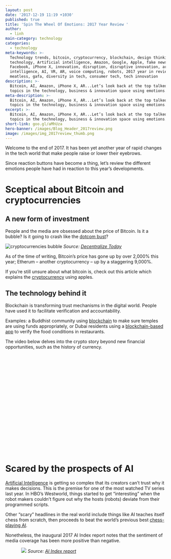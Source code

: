 ```yaml
---
layout: post
date: '2017-12-19 11:19 +1030'
published: true
title: 'Spin The Wheel Of Emotions: 2017 Year Review '
author:
  - linh
main-category: technology
categories:
  - technology
meta-keywords: >-
  Technology trends, bitcoin, cryptocurrency, blockchain, design thinking, 2017
  technology, Artificial intelligence, Amazon, Google, Apple, fake news, ios 11,
  Facebook, iPhone X, innovation, disruption, disruptive innovation, artificial
  intelligence, AI, VR, AR, voice computing, robots, 2017 year in review,
  meatless, gafa, diversity in tech, consumer tech, tech innovation
description: >-
  Bitcoin, AI, Amazon, iPhone X, AR...Let’s look back at the top talked about
  topics in the technology, business & innovation space using emotions.
meta-description: >-
  Bitcoin, AI, Amazon, iPhone X, AR...Let’s look back at the top talked about
  topics in the technology, business & innovation space using emotions.
excerpt: >-
  Bitcoin, AI, Amazon, iPhone X, AR...Let’s look back at the top talked about
  topics in the technology, business & innovation space using emotions.
short-link: goo.gl/aMhUza
hero-banner: /images/Blog_Header_2017review.png
image: /images/img_2017review_thumb.png
---
```

Welcome to the end of 2017. It has been yet another year of rapid changes in the tech world that make people raise or lower their eyebrows. 

Since reaction buttons have become a thing, let’s review the different emotions people have had in reaction to this year’s developments.

# Sceptical about Bitcoin and cryptocurrencies

## A new form of investment

People and the media are obsessed about the price of Bitcoin. Is it a bubble? Is it going to crash like the [dotcom bust](https://medium.freecodecamp.org/are-we-in-a-cryptocurrency-bubble-a-comparison-with-the-2000-dotcom-bubble-a463d8dd8d8b)? 

![cryptocurrencies bubble]({{site.baseurl}}/images/img_2017review_crypto.jpg)
*Source: [Decentralize Today](https://decentralize.today/dont-fall-for-the-hype-why-bitcoin-s-10-000-price-doesn-t-reflect-its-true-value-6b42a59fce0a)*

As of the time of writing, Bitcoin’s price has gone up by over 2,000% this year; Etherum – another cryptocurrency – up by a staggering 9,000%.

If you’re still unsure about what bitcoin is, check out this article which explains the [cryptocurrency](https://medium.freecodecamp.org/explain-bitcoin-like-im-five-73b4257ac833) using apples.
 
## The technology behind it

Blockchain is transforming trust mechanisms in the digital world. People have used it to facilitate verification and accountability. 

Examples: a Buddhist community using [blockchain](https://lotos.network/) to make sure temples are using funds appropriately, or Dubai residents using a [blockchain-based app](https://www.khaleejtimes.com/nation/dubai//track-food-safety-from-farm-to-fork-in-dubai-with-this-app) to verify the food conditions in restaurants. 

The video below delves into the crypto story beyond new financial opportunities, such as the history of currency. 

<div style="position:relative;width:100%;height:0;padding-bottom:60%;"><iframe src="https://www.youtube.com/embed/yiRCdMgkkFY?rel=0" style="width: 100%;height:100%;border:0px #FFFFFF none;" frameborder="0" allowfullscreen marginheight="0px" marginwidth="0px"></iframe></div>

# Scared by the prospects of AI  

[Artificial Intelligence](https://qz.com/1146753/ai-is-now-so-complex-its-creators-cant-trust-why-it-makes-decisions/) is getting so complex that its creators can’t trust why it makes decisions. This is the premise for one of the most watched TV series last year. In HBO’s Westworld, things started to get “interesting” when the robot makers couldn’t figure out why the hosts (robots) deviate from their programmed scripts.
 
Other “scary” headlines in the real world include things like AI teaches itself chess from scratch, then proceeds to beat the world’s previous best [chess-playing AI](https://www.techspot.com/news/72238-deepmind-ai-teaches-itself-chess-scratch-four-hours.html).
 
Nonetheless, the inaugural 2017 AI Index report notes that the sentiment of media coverage has been more positive than negative.
 
<div style="margin-left:auto;margin-right:auto;max-width:500px;width:80%;height:80%">
	<img src="{{site.baseurl}}/images/img_2017review_AInews.png">
	<em>Source: <a href="http://www.aiindex.org/">AI Index report</a></em>
</div>

## Jobs lost and created

As mentioned in our article on [Artificial Intelligence](http://blog.enabled.com.au/artificial-general-intelligence/) earlier this year, people have been anxious about losing their jobs to AI. There was even a website that works out the risk level of many professions being replaced by [automation](https://willrobotstakemyjob.com/). Not just jobs in a traditional sense, human pastors might be replaced by [robot priests](https://www.theguardian.com/technology/2017/may/30/robot-priest-blessu-2-germany-reformation-exhibition).
 
The other side of the argument is AI creates a whole lot of new jobs too. Years ago, we didn’t have things like AI trainers or [automation ethicists](https://sloanreview.mit.edu/article/will-ai-create-as-many-jobs-as-it-eliminates/). Besides, AI is eliminating lower skilled jobs and repetitive tasks, which means more upskilling [opportunities](https://www.forbes.com/sites/bernardmarr/2017/10/12/instead-of-destroying-jobs-artificial-intelligence-ai-is-creating-new-jobs-in-4-out-of-5-companies/#3c3ab948120d) and more roles in creative/customer service areas.
 
![new jobs AI]({{site.baseurl}}/images/img_2017review_AI.png)
*New roles created by AI. Source: [MIT Sloan Management Review](https://sloanreview.mit.edu/article/will-ai-create-as-many-jobs-as-it-eliminates/)*

# Wary of GAFA

As  mentioned in our previous post on the [future of brands](http://blog.enabled.com.au/future-of-brands/), Google Apple Facebook Amazon (GAFA) have the power to sway markets. Just look at their market cap. 
 
<a href="https://www.statista.com/statistics/277483/market-value-of-the-largest-internet-companies-worldwide/" rel="nofollow"><img src="http://www.statista.com/graphic/1/277483/market-value-of-the-largest-internet-companies-worldwide.jpg" alt="Statistic: Market capitalization of the biggest internet companies worldwide as of May 2017 (in billion U.S. dollars) | Statista" style="width: 100%; height: auto !important; max-width:1000px;-ms-interpolation-mode: bicubic;"/></a><br />

So what have the giants been up to this year? Here are some highlights.

## Google 

The search giant leads the pack in terms of AI patents, as well as investments in autonomous cars (i.e. [Waymo](https://www.businessinsider.com.au/google-waymo-driverless-car-strategy-2017-1)). 

![patent wars GAFA]({{site.baseurl}}/images/img_2017review_patent.png)
*Source: [CB Insights](https://www.cbinsights.com/research/innovation-patents-apple-google-amazon-facebook-expert-intelligence/)*
 
Google is also getting serious about [hardware](http://www.wired.co.uk/article/google-hardware-product-strategy-pixel-home-assistant-mario-queiroz), releasing laptops, smartphones, home assistants, wireless earbuds. In particular, the Pixel 2 is meant to combine the giant’s hardware, software and AI capabilities.

With Google (and Facebook) dominating digital ads, media companies and publishers are starting to form alliances, hoping it would break the duopoly. 

- BuzzFeed wants to reorganise its sales department to fix the relationship between [media and tech](https://www.mediapost.com/publications/article/311589/buzzfeeds-ceo-offers-strategy-to-fight-duopoly.html)
- In Australia, News Corp, Fairfax Media and Nine form a [co-op](https://finance.nine.com.au/2017/12/14/10/17/fairfax-nine-news-corp-identity-coop-google) to better compete with Google ad offerings.

## Apple 

Mobile AR has received serious investment, particularly with the arrival of iOS 11 and ARKit. This sparked an AR platform war between Apple and Google with its ARCore. Many have said Apple has an [early advantage](https://www.fastcompany.com/40478730/apple-has-the-early-advantage-in-ar-but-google-will-win-in-the-end-study), but Google might win in the long run. 

<blockquote class="instagram-media" data-instgrm-captioned data-instgrm-permalink="https://www.instagram.com/p/BVWc5YGFeNg/" data-instgrm-version="8" style=" background:#FFF; border:0; border-radius:3px; box-shadow:0 0 1px 0 rgba(0,0,0,0.5),0 1px 10px 0 rgba(0,0,0,0.15); margin: 1px; max-width:658px; padding:0; width:99.375%; width:-webkit-calc(100% - 2px); width:calc(100% - 2px);"><div style="padding:8px;"> <div style=" background:#F8F8F8; line-height:0; margin-top:40px; padding:62.5% 0; text-align:center; width:100%;"> <div style=" background:url(data:image/png;base64,iVBORw0KGgoAAAANSUhEUgAAACwAAAAsCAMAAAApWqozAAAABGdBTUEAALGPC/xhBQAAAAFzUkdCAK7OHOkAAAAMUExURczMzPf399fX1+bm5mzY9AMAAADiSURBVDjLvZXbEsMgCES5/P8/t9FuRVCRmU73JWlzosgSIIZURCjo/ad+EQJJB4Hv8BFt+IDpQoCx1wjOSBFhh2XssxEIYn3ulI/6MNReE07UIWJEv8UEOWDS88LY97kqyTliJKKtuYBbruAyVh5wOHiXmpi5we58Ek028czwyuQdLKPG1Bkb4NnM+VeAnfHqn1k4+GPT6uGQcvu2h2OVuIf/gWUFyy8OWEpdyZSa3aVCqpVoVvzZZ2VTnn2wU8qzVjDDetO90GSy9mVLqtgYSy231MxrY6I2gGqjrTY0L8fxCxfCBbhWrsYYAAAAAElFTkSuQmCC); display:block; height:44px; margin:0 auto -44px; position:relative; top:-22px; width:44px;"></div></div> <p style=" margin:8px 0 0 0; padding:0 4px;"> <a href="https://www.instagram.com/p/BVWc5YGFeNg/" style=" color:#000; font-family:Arial,sans-serif; font-size:14px; font-style:normal; font-weight:normal; line-height:17px; text-decoration:none; word-wrap:break-word;" target="_blank">One of our software developers playing with Apple&#39;s new Augmented Reality tool - ARKit. This reminds us of a client project we did three years ago, where we created an AR-powered product visualiser for light switches. Read about that project at goo.gl/7NMWAv 💡 #augmentedreality #AR #apple #ios #arkit #softwareengineer #softwaredeveloper #userexperience #ux #innovative #clipsal #developer #Tech #visualize</a></p> <p style=" color:#c9c8cd; font-family:Arial,sans-serif; font-size:14px; line-height:17px; margin-bottom:0; margin-top:8px; overflow:hidden; padding:8px 0 7px; text-align:center; text-overflow:ellipsis; white-space:nowrap;">A post shared by <a href="https://www.instagram.com/enabledhq/" style=" color:#c9c8cd; font-family:Arial,sans-serif; font-size:14px; font-style:normal; font-weight:normal; line-height:17px;" target="_blank"> Enabled Solutions</a> (@enabledhq) on <time style=" font-family:Arial,sans-serif; font-size:14px; line-height:17px;" datetime="2017-06-15T06:51:19+00:00">Jun 14, 2017 at 11:51pm PDT</time></p></div></blockquote> <script async defer src="//platform.instagram.com/en_US/embeds.js"></script>

Arguably in an effort to disrupt itself, Apple is getting ready for a [phoneless world](https://www.cbinsights.com/research/report/apple-strategy/), with its new and/or improved wearables (e.g. AirPods, Apple Watch Series 3). Incidentally, the giant has been hiring more hardware than software engineers.

![apple device sales]({{site.baseurl}}/images/img_2017review_applesales.png)
*Source: [CB Insights](https://www.cbinsights.com/research/report/apple-strategy/)*

Compared with other giants, Apple needs to do a lot of catching up in [AI](https://www.cultofmac.com/485344/apple-ai-artificial-intelligence-wwdc-2017/). Nonetheless, Apple might have a lead in [cyber security and biometrics](https://www.cbinsights.com/research/report/apple-strategy/), given its track record in staying away from high-profile security breaches and end-to-end hardware/software control. 

## Facebook 

The giant has been copying Snapchat so many times now that it’s no longer funny. Check out the list of copied features in the 4 [core apps](http://www.businessinsider.com/all-the-times-facebook-copied-snapchat-2017-5/?r=AU&IR=T/#still-facebooks-copying-of-snapchat-appears-to-be-hurting-the-companys-growth-14) (Facebook, Messenger, WhatsApp and Instagram) up till May this year.

And then just last month, Facebook copied [Snapchat](https://www.theverge.com/2017/11/23/16693862/facebook-messenger-streaks-snapchat-feature-testing)’s streak feature. 

While Google tries to dominate mobile VR with Google Daydream, Facebook’s new [Oculus Go](https://techcrunch.com/2017/10/11/facebooks-new-virtual-reality-strategy-self-reliance/) attempts to capture the market:

- By not relying on any hardware manufacturer (e.g. Samsung)
- By building on its own platform rather than using, for example, Android

![facebook oculus go]({{site.baseurl}}/images/img_2017review_oculus.png)
*Source: [Techcrunch](https://techcrunch.com/2017/10/11/facebooks-new-virtual-reality-strategy-self-reliance/)*

In other news, Facebook “is still in denial about [fake news](https://www.bloomberg.com/news/articles/2017-10-31/facebook-is-still-in-denial-about-fake-news),” which we mentioned in our [2016 year review](http://blog.enabled.com.au/2016-year-review/) blog post as well. Efforts to curb this by manual [fact-checking](https://www.bloomberg.com/news/articles/2017-10-30/facebook-stumbles-with-early-effort-to-stamp-out-fake-news) have produced slow progress,  although Facebook said over time, it’d help with the algorithm.
 
Will it be enough to fight the notion [social media](https://www.theguardian.com/technology/2017/dec/11/facebook-former-executive-ripping-society-apart) is dividing society? As Facebook’s former exec said: “It’s not an American problem — this is not about Russians ads. This is a global problem.”

## Amazon 

The ecommerce behemoth is expanding to step closer to its goal of “taking a cut of all [economic activity](https://stratechery.com/2017/amazons-new-customer/)” Specifically, the move into groceries by acquiring Whole Foods has attracted a lot of attention. 

People said the [acquisition](https://www.businessinsider.com.au/whole-foods-shoppers-say-produce-quality-plunged-after-amazon-takeover-2017-11?) led to lower quality produce. Others said [grocery-delivery](https://www.bloomberg.com/news/articles/2017-12-12/whole-foods-deal-provides-improbable-boost-to-delivery-startups?) startups would be crushed by Amazon. Turns out, the smaller guys have partnered with other supermarket chains to fight against Amazon. 

The giant also launched in Australia, although it has been an [underwhelming start](https://www.gizmodo.com.au/2017/12/the-internet-reacts-to-amazons-australian-launch/).

![amazon australia review]({{site.baseurl}}/images/img_2017review_amazon.png)
*Source: [Gizmodo](https://www.gizmodo.com.au/2017/12/the-internet-reacts-to-amazons-australian-launch/)*

Fake reviews have become an issue for the online [retail marketplace](http://nymag.com/selectall/2017/12/how-to-spot-fake-amazon-reviews.html) like Amazon. 

Letting strangers enter your house to deliver your Amazon parcels? Introducing [Amazon Key](https://www.washingtonpost.com/news/the-switch/wp/2017/12/07/amazon-wants-a-key-to-your-house-i-did-it-i-regretted-it/?utm_term=.c15ed10613d6). While some might be creeped out by that thought, it’s not the most troubling part of it.  

## But don’t forget China

Outside of Silicon Valley, China is emerging as another tech innovation hub.

![china tech ]({{site.baseurl}}/images/img_2017review_chinatech.jpg)
*Select China-based global tech leaders. Source: [CB Insights](https://www.cbinsights.com/research/connected-world-disrupting-business/)*
 
Alibaba’s [Singles Day](https://www.theverge.com/2017/11/11/16637362/alibaba-singles-day-2017-sales-record-online-shopping-black-friday-cyber-monday) smashed its previous sales record with $25.3 billion, double the 2016 Black Friday and Cyber Monday sales combined.
 
The Chinese giant has been investing in [offline retail](http://fortune.com/2017/12/12/alibaba-amazon-supermarket/), particularly groceries shopping just like its American rival Amazon.

# Outraged by a lack of diversity in tech

Uber has to be on the list this year. [Sexism](https://www.theverge.com/2017/8/29/16200106/susan-fowlers-uber-post-sexism-silicon-valley-women-problem) was rife there, with damning accounts from female former employees.

And then there was the Google memo scandal, where a male engineer attributed a lack of [gender diversity](https://www.vox.com/identities/2017/8/8/16106728/google-fired-engineer-anti-diversity-memo) in tech to biological differences. 

A lack of diversity is creeping into AI, as Google’s [AI chief](https://www.technologyreview.com/s/608986/forget-killer-robotsbias-is-the-real-ai-danger) warns. Bias in data used to train [AI algorithms](https://medium.freecodecamp.org/why-we-desperately-need-women-to-design-ai-72cb061051df) is the real worry for the human race, not killer robots. 

To lighten up the mood a bit, check out this satire piece on [diversity](https://thecooperreview.com/diversity-in-tech-report/). 

<div style="margin-left:auto;margin-right:auto;max-width:400px;width:70%;height:70%">
	<img src="{{site.baseurl}}/images/img_2017review_diversity.jpg">
	<em>Source: <a href="https://thecooperreview.com/diversity-in-tech-report">The Cooper Review</a></em>
</div>


# Hungry by meatless meat

With a growing global population and damaging impact to the environment from animal farming, startups have looked into alternatives:

- Animal-free protein, e.g. [Impossible Foods](http://www.wired.co.uk/article/lab-grown-plant-based-meat-substitutes-impossible-foods-beyond-meat)’ meatless beef burger.
- Lab grown food, e.g. Mosa Meat.
- Insect protein
 
 ![how lab meat is made]({{site.baseurl}}/images/img_2017review_labmeat.jpg)
*Source: [CB Insights](https://www.cbinsights.com/research/future-of-meat-industrial-farming/)*

# Delighted by consumer tech innovations

As usual, Apple’s new iPhone would be all over the news. This year, the iPhone X has been touted as both the [future](http://mashable.com/2017/10/31/apple-iphone-x-review/) of smartphones and the (beginning of the) [end](https://thinkgrowth.org/the-iphone-x-is-the-beginning-of-the-end-for-phones-ab9ac8391a3) of smartphones. 

Some notable mentions:

- FaceID that works like magic
- Animojis that generated a lot of buzz, e.g. [animoji karaoke](http://mashable.com/2017/11/06/animoji-karaoke-roundup/#vo1m.gj9kgq8)
- That “annoying” [notch](https://www.digitaltrends.com/mobile/iphone-x-notch-design/)

<div style="position:relative;width:100%;height:0;padding-bottom:60%;"><iframe src="https://www.youtube.com/embed/PVh6PqgX5Yk?rel=0" style="width: 100%;height:100%;border:0px #FFFFFF none;" frameborder="0" allowfullscreen marginheight="0px" marginwidth="0px"></iframe></div>
*Animojo karaoke of the Star Wars theme song*

We also wrote two technical posts on [UI design](http://blog.enabled.com.au/stretchy-layouts-on-ios/) and real-time [facial performance capture](http://blog.enabled.com.au/iphonex-face-tracking/) with iPhone X. 

Smart home assistants also have a good run this year, with devices to suit every budget. 

<div style="margin-left:auto;margin-right:auto;max-width:500px;width:80%;height:80%">
	<img src="{{site.baseurl}}/images/img_2017review_voice.png">
	<em>Source: <a href="https://techcrunch.com/2017/10/08/comparing-alexa-google-assistant-cortana-and-siri-smart-speakers/">Techcrunch</a></em>
</div>

# Animal of the year

Cats. Simply because they teach you a lot of things. You can learn from them about:

- [Design thinking](https://hackernoon.com/design-thinking-lessons-from-our-cats-9a43fd71457a)
- [Product development](https://blog.prototypr.io/what-my-cat-taught-me-about-product-design-f2c6b5037ddb)

![cat design thinking]({{site.baseurl}}/images/img_2017review_cat.gif)
*Because cats know when to think inside the box. Source: [Medium](https://hackernoon.com/design-thinking-lessons-from-our-cats-9a43fd71457a)*

# Lists of the year

Here are a few notable lists of the year for all your listicle desire.
 
The MIT Technology Review mentions [10 breakthrough technologies](https://www.technologyreview.com/lists/technologies/2017/) that are unfolding or potentially have a big impact on humanity. The list includes easy things to understand like the 360-degree selfie, to more complex stuff like quantum computing.
 
This year saw some astonishing releases of [consumer hardware](http://mashable.com/2017/12/06/best-tech-2017/#EiO2zH3FkkqG). While most of the noise has been around iPhone X, Nintendo Switch etc., let’s not forget the little things. Literally.
Like the SanDisk 400GB microSD card that can store 400,000 eBooks!
 
The Apple’s App Store put out the [Best of 2017](https://developer.apple.com/app-store/best-of-2017/trends-of-the-year/) lists including apps and games. But if you want to look at the apps ecosystem holistically, check out the trends of the year list.
 
![bbc dad]({{site.baseurl}}/images/img_2017review_bbcdad.gif)

Remember the adorable kid that walked right into the middle of her dad’s BBC interview? And the host of ensuing articles trying to analyse whether the woman rushing to intervene was a maid or the wife? For your entertainment, relive the year with the top 10 [YouTube videos](https://www.theverge.com/2017/12/6/16741044/top-10-youtube-videos-2017).
 
# Last but not least, colour of the year

It’s [Ultra Violet](https://www.fastcodesign.com/90152619/pantones-color-of-the-year-is-here-and-its-as-nebulous-as-2018-looks), proclaimed by the Pantone Color Institute who’s been naming colour of the year since 2000.  

Check out how similar our brand’s colour is to this shade of purple. 

<div style="margin-left:auto;margin-right:auto;max-width:600px;width:80%;height:80%">
	<img src="{{site.baseurl}}/images/img_2017review_pantone.png">
	<em>Our brand's colour (top row) vs. Pantone's colour of the year (bottom row)</em>
</div>

Not to brag, but purple signifies qualities such as: Visionary, thoughtful, original, ingenuous, mysterious, intriguing, fascinating, magical…

This is to say we hope to be that partner to help you create a meaningful future. Here’s to a prosperous 2018.
